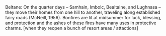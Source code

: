 Beltane: On the quarter days – Samhain, Imbolc, Bealtaine, and Lughnasa – they move their homes from one hill to another, traveling along established fairy roads (McNeill, 1956). Bonfires are lit at midsummer for luck, blessing, and protection and the ashes of these fires have many uses in protective charms. [when they reopen a bunch of resort areas / attactions]